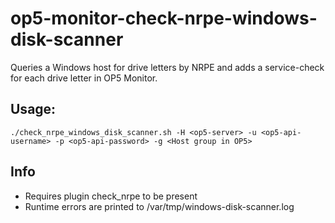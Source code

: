 # op5-monitor-check-nrpe-windows-disk-scanner

Queries a Windows host for drive letters by NRPE and adds a service-check for each drive letter in OP5 Monitor.

## Usage:
```
./check_nrpe_windows_disk_scanner.sh -H <op5-server> -u <op5-api-username> -p <op5-api-password> -g <Host group in OP5>
```

## Info
  * Requires plugin check_nrpe to be present
  * Runtime errors are printed to /var/tmp/windows-disk-scanner.log
